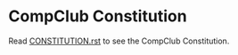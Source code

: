 # CompClub Constitution

Read [CONSTITUTION.rst](CONSTITUTION.rst) to see the CompClub Constitution.
